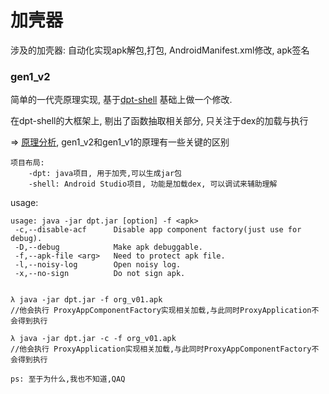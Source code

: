 # 加壳器

涉及的加壳器: 自动化实现apk解包,打包, AndroidManifest.xml修改, apk签名



### gen1_v2

简单的一代壳原理实现, 基于[dpt-shell](https://github.com/luoyesiqiu/dpt-shell) 基础上做一个修改. 

在dpt-shell的大框架上, 剔出了函数抽取相关部分, 只关注于dex的加载与执行

=>  [原理分析](./analysis/gen1_v2.md), gen1_v2和gen1_v1的原理有一些关键的区别



```
项目布局:
	-dpt: java项目, 用于加壳,可以生成jar包
	-shell: Android Studio项目, 功能是加载dex, 可以调试来辅助理解
```



usage:

```
usage: java -jar dpt.jar [option] -f <apk>
 -c,--disable-acf      Disable app component factory(just use for debug).
 -D,--debug            Make apk debuggable.
 -f,--apk-file <arg>   Need to protect apk file.
 -l,--noisy-log        Open noisy log.
 -x,--no-sign          Do not sign apk.


λ java -jar dpt.jar -f org_v01.apk 
//他会执行 ProxyAppComponentFactory实现相关加载,与此同时ProxyApplication不会得到执行

λ java -jar dpt.jar -c -f org_v01.apk 
//他会执行 ProxyApplication实现相关加载,与此同时ProxyAppComponentFactory不会得到执行

ps: 至于为什么,我也不知道,QAQ
```







